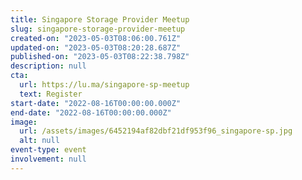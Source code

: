 ```yaml
---
title: Singapore Storage Provider Meetup
slug: singapore-storage-provider-meetup
created-on: "2023-05-03T08:06:00.761Z"
updated-on: "2023-05-03T08:20:28.687Z"
published-on: "2023-05-03T08:22:38.798Z"
description: null
cta:
  url: https://lu.ma/singapore-sp-meetup
  text: Register
start-date: "2022-08-16T00:00:00.000Z"
end-date: "2022-08-16T00:00:00.000Z"
image:
  url: /assets/images/6452194af82dbf21df953f96_singapore-sp.jpg
  alt: null
event-type: event
involvement: null
---
```

